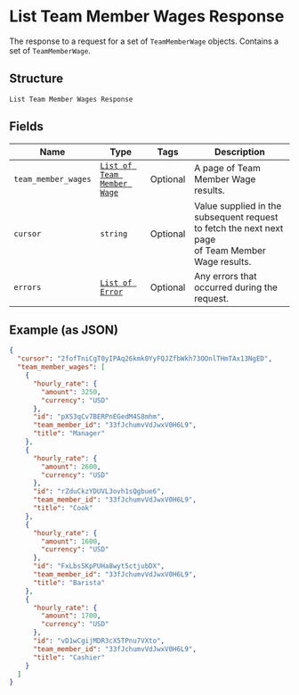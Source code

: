 
# List Team Member Wages Response

The response to a request for a set of `TeamMemberWage` objects. Contains
a set of `TeamMemberWage`.

## Structure

`List Team Member Wages Response`

## Fields

| Name | Type | Tags | Description |
|  --- | --- | --- | --- |
| `team_member_wages` | [`List of Team Member Wage`](/doc/models/team-member-wage.md) | Optional | A page of Team Member Wage results. |
| `cursor` | `string` | Optional | Value supplied in the subsequent request to fetch the next next page<br>of Team Member Wage results. |
| `errors` | [`List of Error`](/doc/models/error.md) | Optional | Any errors that occurred during the request. |

## Example (as JSON)

```json
{
  "cursor": "2fofTniCgT0yIPAq26kmk0YyFQJZfbWkh73OOnlTHmTAx13NgED",
  "team_member_wages": [
    {
      "hourly_rate": {
        "amount": 3250,
        "currency": "USD"
      },
      "id": "pXS3qCv7BERPnEGedM4S8mhm",
      "team_member_id": "33fJchumvVdJwxV0H6L9",
      "title": "Manager"
    },
    {
      "hourly_rate": {
        "amount": 2600,
        "currency": "USD"
      },
      "id": "rZduCkzYDUVL3ovh1sQgbue6",
      "team_member_id": "33fJchumvVdJwxV0H6L9",
      "title": "Cook"
    },
    {
      "hourly_rate": {
        "amount": 1600,
        "currency": "USD"
      },
      "id": "FxLbs5KpPUHa8wyt5ctjubDX",
      "team_member_id": "33fJchumvVdJwxV0H6L9",
      "title": "Barista"
    },
    {
      "hourly_rate": {
        "amount": 1700,
        "currency": "USD"
      },
      "id": "vD1wCgijMDR3cX5TPnu7VXto",
      "team_member_id": "33fJchumvVdJwxV0H6L9",
      "title": "Cashier"
    }
  ]
}
```


